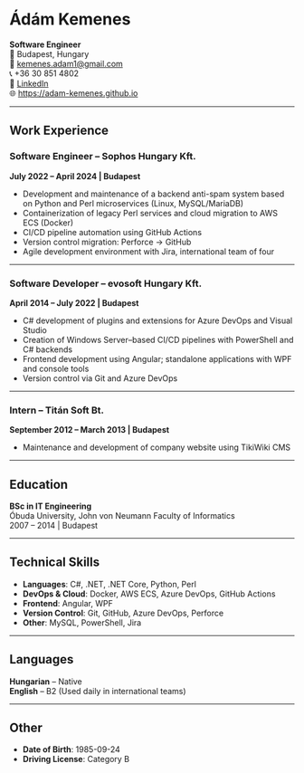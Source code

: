 # Ádám Kemenes
**Software Engineer**  
📍 Budapest, Hungary  
📧 <kemenes.adam1@gmail.com>  
📞 +36 30 851 4802  
🔗 [LinkedIn](https://www.linkedin.com/in/adamkemenes/)  
🌐 <https://adam-kemenes.github.io>

---

## Work Experience

### Software Engineer – Sophos Hungary Kft.  
**July 2022 – April 2024 | Budapest**  
- Development and maintenance of a backend anti-spam system based on Python and Perl microservices (Linux, MySQL/MariaDB)  
- Containerization of legacy Perl services and cloud migration to AWS ECS (Docker)  
- CI/CD pipeline automation using GitHub Actions  
- Version control migration: Perforce → GitHub  
- Agile development environment with Jira, international team of four

---

### Software Developer – evosoft Hungary Kft.  
**April 2014 – July 2022 | Budapest**  
- C# development of plugins and extensions for Azure DevOps and Visual Studio  
- Creation of Windows Server–based CI/CD pipelines with PowerShell and C# backends  
- Frontend development using Angular; standalone applications with WPF and console tools  
- Version control via Git and Azure DevOps

---

### Intern – Titán Soft Bt.  
**September 2012 – March 2013 | Budapest**  
- Maintenance and development of company website using TikiWiki CMS

---

## Education

**BSc in IT Engineering**  
Óbuda University, John von Neumann Faculty of Informatics  
2007 – 2014 | Budapest

---

## Technical Skills

- **Languages**: C#, .NET, .NET Core, Python, Perl  
- **DevOps & Cloud**: Docker, AWS ECS, Azure DevOps, GitHub Actions  
- **Frontend**: Angular, WPF  
- **Version Control**: Git, GitHub, Azure DevOps, Perforce  
- **Other**: MySQL, PowerShell, Jira

---

## Languages

**Hungarian** – Native  
**English** – B2 (Used daily in international teams)

---

## Other

- **Date of Birth**: 1985-09-24  
- **Driving License**: Category B
